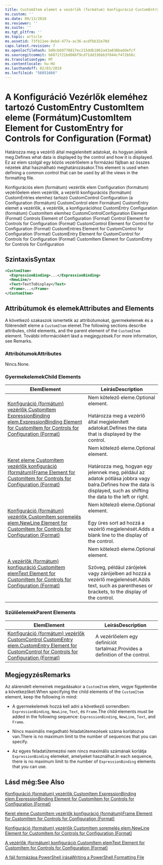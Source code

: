 ```yaml
---
title: CustomItem elemet a vezérlők (formátum) konfiguráció CustomEntry |} A Microsoft Docs
ms.custom: ''
ms.date: 09/13/2016
ms.reviewer: ''
ms.suite: ''
ms.tgt_pltfrm: ''
ms.topic: article
ms.assetid: 73fb11ee-0ebd-477a-ac36-acdfbb32e70d
caps.latest.revision: 7
ms.openlocfilehash: bd0cb69770817ec215ddb1862a43a838baddefcf
ms.sourcegitcommit: b6871f21bd666f9cd71dd336bb3f844cf472b56c
ms.translationtype: MT
ms.contentlocale: hu-HU
ms.lasthandoff: 02/03/2019
ms.locfileid: "56851666"
---
```

# <a name="customitem-element-for-customentry-for-controls-for-configuration-format"></a><span data-ttu-id="44a4f-102">A Konfiguráció Vezérlők eleméhez tartozó CustomEntry CustomItem eleme (Formátum)</span><span class="sxs-lookup"><span data-stu-id="44a4f-102">CustomItem Element for CustomEntry for Controls for Configuration (Format)</span></span>

<span data-ttu-id="44a4f-103">Határozza meg a vezérlő által megjelenített adatokat, és hogyan jelenik meg.</span><span class="sxs-lookup"><span data-stu-id="44a4f-103">Defines what data is displayed by the control and how it is displayed.</span></span> <span data-ttu-id="44a4f-104">Ez az elem szolgál egy közös vezérlőelem a formázási fájlban az összes nézetek által használható meghatározásakor.</span><span class="sxs-lookup"><span data-stu-id="44a4f-104">This element is used when defining a common control that can be used by all the views in the formatting file.</span></span>

<span data-ttu-id="44a4f-105">Konfigurációs elem (formátum) vezérlők elem Configuration (formátum) vezérlőelem elem vezérlők, a vezérlő konfigurációs (formátum) CustomEntries elemhez tartozó CustomControl Configuration (a Configuration (formátum) CustomControl elem Formátum) CustomEntry elemet a vezérlők, a vezérlők, a konfigurációhoz CustomEntry Configuration (formátum) CustomItem elemhez CustomControl</span><span class="sxs-lookup"><span data-stu-id="44a4f-105">Configuration Element (Format) Controls Element of Configuration (Format) Control Element for Controls for Configuration (Format) CustomControl Element for Control for Configuration (Format) CustomEntries Element for CustomControl for Configuration (Format) CustomEntry Element for CustomControl for Controls for Configuration (Format) CustomItem Element for CustomEntry for Controls for Configuration</span></span>

## <a name="syntax"></a><span data-ttu-id="44a4f-106">Szintaxis</span><span class="sxs-lookup"><span data-stu-id="44a4f-106">Syntax</span></span>

```xml
<CustomItem>
  <ExpressionBinding>...</ExpressionBinding>
  <NewLine/>
  <Text>TextToDisplay</Text>
  <Frame>...</Frame>
</CustomItem>
```

## <a name="attributes-and-elements"></a><span data-ttu-id="44a4f-107">Attribútumok és elemek</span><span class="sxs-lookup"><span data-stu-id="44a4f-107">Attributes and Elements</span></span>

<span data-ttu-id="44a4f-108">A következő szakaszok ismertetik az attribútumokat, gyermekelemek és a fölérendelt eleme a `CustomItem` elemet.</span><span class="sxs-lookup"><span data-stu-id="44a4f-108">The following sections describe attributes, child elements, and the parent element of the `CustomItem` element.</span></span> <span data-ttu-id="44a4f-109">További információkért lásd a megjegyzések.</span><span class="sxs-lookup"><span data-stu-id="44a4f-109">For more information, see Remarks.</span></span>

### <a name="attributes"></a><span data-ttu-id="44a4f-110">Attribútumok</span><span class="sxs-lookup"><span data-stu-id="44a4f-110">Attributes</span></span>

<span data-ttu-id="44a4f-111">Nincs.</span><span class="sxs-lookup"><span data-stu-id="44a4f-111">None.</span></span>

### <a name="child-elements"></a><span data-ttu-id="44a4f-112">Gyermekelemek</span><span class="sxs-lookup"><span data-stu-id="44a4f-112">Child Elements</span></span>

|<span data-ttu-id="44a4f-113">Elem</span><span class="sxs-lookup"><span data-stu-id="44a4f-113">Element</span></span>|<span data-ttu-id="44a4f-114">Leírás</span><span class="sxs-lookup"><span data-stu-id="44a4f-114">Description</span></span>|
|-------------|-----------------|
|[<span data-ttu-id="44a4f-115">Konfiguráció (formátum) vezérlők CustomItem ExpressionBinding elem.</span><span class="sxs-lookup"><span data-stu-id="44a4f-115">ExpressionBinding Element for CustomItem for Controls for Configuration (Format)</span></span>](./expressionbinding-element-for-customitem-for-controls-for-configuration-format.md)|<span data-ttu-id="44a4f-116">Nem kötelező eleme.</span><span class="sxs-lookup"><span data-stu-id="44a4f-116">Optional element.</span></span><br /><br /> <span data-ttu-id="44a4f-117">Határozza meg a vezérlő által megjelenített adatokat.</span><span class="sxs-lookup"><span data-stu-id="44a4f-117">Defines the data that is displayed by the control.</span></span>|
|[<span data-ttu-id="44a4f-118">Keret eleme CustomItem vezérlők konfiguráció (formátum)</span><span class="sxs-lookup"><span data-stu-id="44a4f-118">Frame Element for CustomItem for Controls for Configuration (Format)</span></span>](./frame-element-for-customitem-for-controls-for-configuration-format.md)|<span data-ttu-id="44a4f-119">Nem kötelező eleme.</span><span class="sxs-lookup"><span data-stu-id="44a4f-119">Optional element.</span></span><br /><br /> <span data-ttu-id="44a4f-120">Határozza meg, hogyan egy jelennek meg, például az adatok pótlása jobbra vagy balra.</span><span class="sxs-lookup"><span data-stu-id="44a4f-120">Defines how the data is displayed, such as shifting the data to the left or right.</span></span>|
|[<span data-ttu-id="44a4f-121">Konfiguráció (formátum) vezérlők CustomItem soremelés elem.</span><span class="sxs-lookup"><span data-stu-id="44a4f-121">NewLine Element for CustomItem for Controls for Configuration (Format)</span></span>](./newline-element-for-customitem-for-controls-for-configuration-format.md)|<span data-ttu-id="44a4f-122">Nem kötelező eleme.</span><span class="sxs-lookup"><span data-stu-id="44a4f-122">Optional element.</span></span><br /><br /> <span data-ttu-id="44a4f-123">Egy üres sort ad hozzá a vezérlő megjelenését.</span><span class="sxs-lookup"><span data-stu-id="44a4f-123">Adds a blank line to the display of the control.</span></span>|
|[<span data-ttu-id="44a4f-124">A vezérlők (formátum) konfiguráció CustomItem elem</span><span class="sxs-lookup"><span data-stu-id="44a4f-124">Text Element for CustomItem for Controls for Configuration (Format)</span></span>](./text-element-for-customitem-for-controls-for-configuration-format.md)|<span data-ttu-id="44a4f-125">Nem kötelező eleme.</span><span class="sxs-lookup"><span data-stu-id="44a4f-125">Optional element.</span></span><br /><br /> <span data-ttu-id="44a4f-126">Szöveg, például zárójelek vagy zárójelben ad hozzá a vezérlő megjelenését.</span><span class="sxs-lookup"><span data-stu-id="44a4f-126">Adds text, such as parentheses or brackets, to the display of the control.</span></span>|

### <a name="parent-elements"></a><span data-ttu-id="44a4f-127">Szülőelemek</span><span class="sxs-lookup"><span data-stu-id="44a4f-127">Parent Elements</span></span>

|<span data-ttu-id="44a4f-128">Elem</span><span class="sxs-lookup"><span data-stu-id="44a4f-128">Element</span></span>|<span data-ttu-id="44a4f-129">Leírás</span><span class="sxs-lookup"><span data-stu-id="44a4f-129">Description</span></span>|
|-------------|-----------------|
|[<span data-ttu-id="44a4f-130">Konfiguráció (formátum) vezérlők CustomControl CustomEntry elem.</span><span class="sxs-lookup"><span data-stu-id="44a4f-130">CustomEntry Element for CustomControl for Controls for Configuration (Format)</span></span>](./customentry-element-for-customcontrol-for-controls-for-configuration-format.md)|<span data-ttu-id="44a4f-131">A vezérlőelem egy definíciót tartalmaz.</span><span class="sxs-lookup"><span data-stu-id="44a4f-131">Provides a definition of the control.</span></span>|

## <a name="remarks"></a><span data-ttu-id="44a4f-132">Megjegyzés</span><span class="sxs-lookup"><span data-stu-id="44a4f-132">Remarks</span></span>

<span data-ttu-id="44a4f-133">Az alárendelt elemeinek megadásakor a `CustomItem` elem, vegye figyelembe a következőket:</span><span class="sxs-lookup"><span data-stu-id="44a4f-133">When specifying the child elements of the `CustomItem` element, keep the following in mind:</span></span>

- <span data-ttu-id="44a4f-134">A gyermekelemek hozzá kell adni a következő sorrendben: `ExpressionBinding`, `NewLine`, `Text`, és `Frame`.</span><span class="sxs-lookup"><span data-stu-id="44a4f-134">The child elements must be added in the following sequence: `ExpressionBinding`, `NewLine`, `Text`, and `Frame`.</span></span>

- <span data-ttu-id="44a4f-135">Nincs maximális megadható feladatütemezések száma korlátozva van.</span><span class="sxs-lookup"><span data-stu-id="44a4f-135">There is no maximum limit to the number of sequences that you can specify.</span></span>

- <span data-ttu-id="44a4f-136">Az egyes feladatütemezési nem nincs maximális számának korlátja `ExpressionBinding` elemeket, amelyeket használhat.</span><span class="sxs-lookup"><span data-stu-id="44a4f-136">In each sequence, there is no maximum limit to the number of `ExpressionBinding` elements that you can use.</span></span>

## <a name="see-also"></a><span data-ttu-id="44a4f-137">Lásd még:</span><span class="sxs-lookup"><span data-stu-id="44a4f-137">See Also</span></span>

[<span data-ttu-id="44a4f-138">Konfiguráció (formátum) vezérlők CustomItem ExpressionBinding elem.</span><span class="sxs-lookup"><span data-stu-id="44a4f-138">ExpressionBinding Element for CustomItem for Controls for Configuration (Format)</span></span>](./expressionbinding-element-for-customitem-for-controls-for-configuration-format.md)

[<span data-ttu-id="44a4f-139">Keret eleme CustomItem vezérlők konfiguráció (formátum)</span><span class="sxs-lookup"><span data-stu-id="44a4f-139">Frame Element for CustomItem for Controls for Configuration (Format)</span></span>](./frame-element-for-customitem-for-controls-for-configuration-format.md)

[<span data-ttu-id="44a4f-140">Konfiguráció (formátum) vezérlők CustomItem soremelés elem.</span><span class="sxs-lookup"><span data-stu-id="44a4f-140">NewLine Element for CustomItem for Controls for Configuration (Format)</span></span>](./newline-element-for-customitem-for-controls-for-configuration-format.md)

[<span data-ttu-id="44a4f-141">A vezérlők (formátum) konfiguráció CustomItem elem</span><span class="sxs-lookup"><span data-stu-id="44a4f-141">Text Element for CustomItem for Controls for Configuration (Format)</span></span>](./text-element-for-customitem-for-controls-for-configuration-format.md)

[<span data-ttu-id="44a4f-142">A fájl formázása PowerShell írása</span><span class="sxs-lookup"><span data-stu-id="44a4f-142">Writing a PowerShell Formatting File</span></span>](./writing-a-powershell-formatting-file.md)
